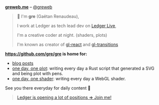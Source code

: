 [**greweb.me**](https://greweb.me) – [@greweb](https://twitter.com/greweb)

> 👋  I'm **gre** (Gaëtan Renaudeau),
> 
> I work at Ledger as tech lead dev on [Ledger Live](https://github.com/ledgerhq/ledger-live-desktop),
> 
> I'm a creative coder at night. (shaders, plots)
> 
> I'm known as creator of [gl-react](https://gl-react-cookbook.surge.sh/) and [gl-transitions](https://gl-transitions.com/)

**https://github.com/gre/gre is home for:**

- [blog posts](https://greweb.me)
- [one day, one plot](https://github.com/gre/gre/tree/master/plots): writing every day a Rust script that generated a SVG and being plot with pens.
- [one day, one shader](https://greweb.me/shaderday): writing every day a WebGL shader.

See you there everyday for daily content 👋


> [Ledger is opening a lot of positions => Join me!](https://love.hellotrusty.io/U7M1C25BN)
